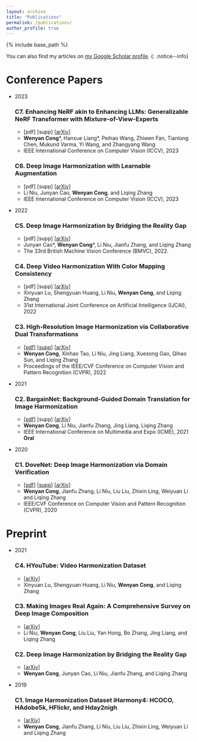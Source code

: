 ```yaml
---
layout: archive
title: "Publications"
permalink: /publications/
author_profile: true
---
```



{% include base_path %}

You can also find my articles on <a href="https://scholar.google.com/citations?user=uQV5aCsAAAAJ&hl=zh-CN">my Google Scholar profile</a>.
{: .notice--info}


Conference Papers
======

* 2023

  ### C7. Enhancing NeRF akin to Enhancing LLMs: Generalizable NeRF Transformer with Mixture-of-View-Experts
   * [pdf] [supp] [[arXiv](https://arxiv.org/abs/2308.00376)]
   * **Wenyan Cong***, Hanxue Liang*, Peihao Wang, Zhiwen Fan, Tianlong Chen, Mukund Varma, Yi Wang, and Zhangyang Wang
   * IEEE International Conference on Computer Vision (ICCV), 2023 <br>

  ### C6. Deep Image Harmonization with Learnable Augmentation
   * [pdf] [supp] [[arXiv](https://arxiv.org/abs/2308.00376)]
   * Li Niu, Junyan Cao, **Wenyan Cong**, and Liqing Zhang 
   * IEEE International Conference on Computer Vision (ICCV), 2023 <br>

* 2022

  ### C5. Deep Image Harmonization by Bridging the Reality Gap
   * [pdf] [supp] [[arXiv](https://arxiv.org/abs/2103.17104)]
   * Junyan Cao*, **Wenyan Cong***,  Li Niu, Jianfu Zhang, and Liqing Zhang
   * The 33rd British Machine Vision Conference (BMVC), 2022.


  ### C4. Deep Video Harmonization With Color Mapping Consistency
   * [pdf] [supp] [[arXiv](https://arxiv.org/abs/2205.00687)]
   * Xinyuan Lu, Shengyuan Huang, Li Niu, **Wenyan Cong**,  and Liqing Zhang
   * 31st International Joint Conference on Artificial Intelligence (IJCAI), 2022 <br>
   
  ### C3. High-Resolution Image Harmonization via Collaborative Dual Transformations
   * [[pdf](https://openaccess.thecvf.com/content/CVPR2022/papers/Cong_High-Resolution_Image_Harmonization_via_Collaborative_Dual_Transformations_CVPR_2022_paper.pdf)] [[supp](https://openaccess.thecvf.com/content/CVPR2022/supplemental/Cong_High-Resolution_Image_Harmonization_CVPR_2022_supplemental.pdf)] [[arXiv](http://arxiv.org/abs/2109.06671)]
   * **Wenyan Cong**, Xinhao Tao, Li Niu, Jing Liang, Xuesong Gao, Qihao Sun, and Liqing Zhang
   * Proceedings of the IEEE/CVF Conference on Computer Vision and Pattern Recognition (CVPR), 2022 <br>
   
   
   
* 2021

  ### C2. BargainNet: Background-Guided Domain Translation for Image Harmonization
   * [[pdf](https://ieeexplore.ieee.org/document/9428394)] [supp] [[arXiv](https://arxiv.org/abs/2009.09169)]
   * **Wenyan Cong**, Li Niu, Jianfu Zhang, Jing Liang, Liqing Zhang
   * IEEE International Conference on Multimedia and Expo (ICME), 2021 **Oral** <br>

     

* 2020

  ### C1. DoveNet: Deep Image Harmonization via Domain Verification
   * [[pdf](https://openaccess.thecvf.com/content_CVPR_2020/papers/Cong_DoveNet_Deep_Image_Harmonization_via_Domain_Verification_CVPR_2020_paper.pdf)] [[supp](https://openaccess.thecvf.com/content_CVPR_2020/supplemental/Cong_DoveNet_Deep_Image_CVPR_2020_supplemental.pdf)] [[arXiv](http://arxiv.org/abs/1911.13239)]
   * **Wenyan Cong**, Jianfu Zhang, Li Niu, Liu Liu, Zhixin Ling, Weiyuan Li and Liqing Zhang
   * IEEE/CVF Conference on Computer Vision and Pattern Recognition (CVPR), 2020 <br>


Preprint
======

* 2021

  ### C4. HYouTube: Video Harmonization Dataset
   * [[arXiv](https://arxiv.org/abs/2109.08809)]
   * Xinyuan Lu, Shengyuan Huang, Li Niu, **Wenyan Cong**, and Liqing Zhang <br>
   

  ### C3. Making Images Real Again: A Comprehensive Survey on Deep Image Composition
   * [[arXiv](https://arxiv.org/abs/2106.14490)]
   * Li Niu, **Wenyan Cong**, Liu Liu, Yan Hong, Bo Zhang, Jing Liang, and Liqing Zhang <br>

  ### C2. Deep Image Harmonization by Bridging the Reality Gap
   * [[arXiv](https://arxiv.org/abs/2103.17104)]
   * **Wenyan Cong**, Junyan Cao, Li Niu, Jianfu Zhang, and Liqing Zhang <br>


* 2019

  ### C1. Image Harmonization Dataset iHarmony4: HCOCO, HAdobe5k, HFlickr, and Hday2nigh
   * [[arXiv](https://arxiv.org/abs/1908.10526)]
   * **Wenyan Cong**, Jianfu Zhang, Li Niu, Liu Liu, Zhixin Ling, Weiyuan Li and Liqing Zhang <br>

